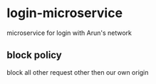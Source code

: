 # login-microservice
microservice for login with Arun's network

## block policy

block all other request other then our own origin
